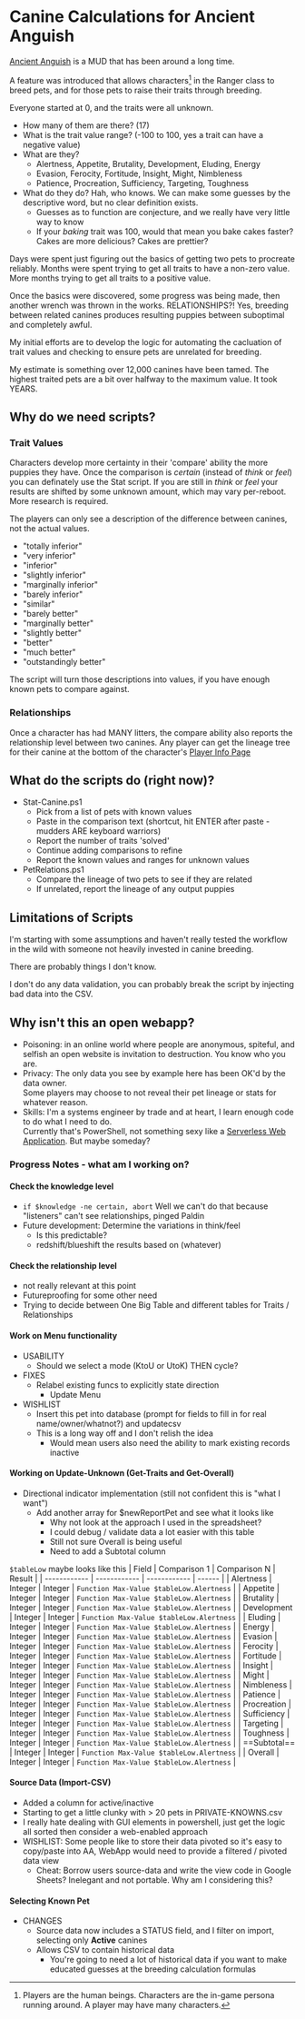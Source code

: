 # Canine Calculations for Ancient Anguish

[Ancient Anguish](http://www.anguish.org) is a MUD that has been around a long time.

A feature was introduced that allows characters[^1] in the Ranger class to breed pets, and for those pets to raise their traits through breeding.

Everyone started at 0, and the traits were all unknown.  
- How many of them are there? (17)
- What is the trait value range? (-100 to 100, yes a trait can have a negative value)
- What are they?
  - Alertness, Appetite, Brutality, Development, Eluding, Energy
  - Evasion, Ferocity, Fortitude, Insight, Might, Nimbleness
  - Patience, Procreation, Sufficiency, Targeting, Toughness
- What do they do? Hah, who knows.  We can make some guesses by the descriptive word, but no clear definition exists.
  - Guesses as to function are conjecture, and we really have very little way to know
  - If your *baking* trait was 100, would that mean you bake cakes faster? Cakes are more delicious? Cakes are prettier?

Days were spent just figuring out the basics of getting two pets to procreate reliably.
Months were spent trying to get all traits to have a non-zero value.
More months trying to get all traits to a positive value.

Once the basics were discovered, some progress was being made, then another wrench was thrown in the works. 
RELATIONSHIPS?!  Yes, breeding between related canines produces resulting puppies between suboptimal and completely awful.

My initial efforts are to develop the logic for automating the cacluation of trait values and checking to ensure pets are unrelated for breeding.

My estimate is something over 12,000 canines have been tamed.  The highest traited pets are a bit over halfway to the maximum value.  It took YEARS.
## Why do we need scripts?
### Trait Values
Characters develop more certainty in their 'compare' ability the more puppies they have.
Once the comparison is *certain* (instead of *think* or *feel*) you can definately use the Stat script.
If you are still in *think* or *feel* your results are shifted by some unknown amount, which may vary per-reboot.
More research is required.

The players can only see a description of the difference between canines, not the actual values.
- "totally inferior"
- "very inferior"
- "inferior"
- "slightly inferior"
- "marginally inferior"
- "barely inferior"
- "similar"
- "barely better"
- "marginally better"
- "slightly better"
- "better"
- "much better"
- "outstandingly better"

The script will turn those descriptions into values, if you have enough known pets to compare against.

### Relationships
Once a character has had MANY litters, the compare ability also reports the relationship level between two canines.
Any player can get the lineage tree for their canine at the bottom of the character's [Player Info Page](http://anguish.org/tools/player_info.php_)

## What do the scripts do (right now)?
- Stat-Canine.ps1
  - Pick from a list of pets with known values
  - Paste in the comparison text (shortcut, hit ENTER after paste - mudders ARE keyboard warriors)
  - Report the number of traits 'solved'
  - Continue adding comparisons to refine
  - Report the known values and ranges for unknown values
- PetRelations.ps1
  - Compare the lineage of two pets to see if they are related
  - If unrelated, report the lineage of any output puppies

## Limitations of Scripts
I'm starting with some assumptions and haven't really tested the workflow in the wild with someone not heavily invested in canine breeding. 

There are probably things I don't know.

I don't do any data validation, you can probably break the script by injecting bad data into the CSV.


## Why isn't this an open webapp?
- Poisoning: in an online world where people are anonymous, spiteful, and selfish an open website is invitation to destruction.
You know who you are.
- Privacy: The only data you see by example here has been OK'd by the data owner.  
Some players may choose to not reveal their pet lineage or stats for whatever reason.
- Skills: I'm a systems engineer by trade and at heart, I learn enough code to do what I need to do.  
Currently that's PowerShell, not something sexy like a [Serverless Web Application](https://aws.amazon.com/serverless/build-a-web-app/).  But maybe someday?

### Progress Notes - what am I working on?

#### Check the knowledge level

  - `if $knowledge -ne certain, abort` Well we can't do that because "listeners" can't see relationships, pinged Paldin
  - Future development: Determine the variations in think/feel
    - Is this predictable?
    - redshift/blueshift the results based on (whatever)

#### Check the relationship level
  - not really relevant at this point
  - Futureproofing for some other need
  - Trying to decide between One Big Table and different tables for Traits / Relationships

#### Work on Menu functionality

- USABILITY
  - Should we select a mode (KtoU or UtoK) THEN cycle?
- FIXES
  - Relabel existing funcs to explicitly state direction
    - Update Menu
- WISHLIST
  - Insert this pet into database (prompt for fields to fill in for real name/owner/whatnot?) and updatecsv
  - This is a long way off and I don't relish the idea
    - Would mean users also need the ability to mark existing records inactive

#### Working on Update-Unknown (Get-Traits and Get-Overall)
- Directional indicator implementation (still not confident this is "what I want")
  - Add another array for $newReportPet and see what it looks like
    - Why not look at the approach I used in the spreadsheet?
    - I could debug / validate data a lot easier with this table
    - Still not sure Overall is being useful
    - Need to add a Subtotal column

`$tableLow` maybe looks like this
| Field        | Comparison 1 | Comparison N | Result |
| ------------ | ------------ | ------------ | ------ |
| Alertness    | Integer      | Integer      | `Function Max-Value $tableLow.Alertness` |
| Appetite     | Integer      | Integer      | `Function Max-Value $tableLow.Alertness` |
| Brutality    | Integer      | Integer      | `Function Max-Value $tableLow.Alertness` |
| Development  | Integer      | Integer      | `Function Max-Value $tableLow.Alertness` |
| Eluding      | Integer      | Integer      | `Function Max-Value $tableLow.Alertness` |
| Energy       | Integer      | Integer      | `Function Max-Value $tableLow.Alertness` |
| Evasion      | Integer      | Integer      | `Function Max-Value $tableLow.Alertness` |
| Ferocity     | Integer      | Integer      | `Function Max-Value $tableLow.Alertness` |
| Fortitude    | Integer      | Integer      | `Function Max-Value $tableLow.Alertness` |
| Insight      | Integer      | Integer      | `Function Max-Value $tableLow.Alertness` |
| Might        | Integer      | Integer      | `Function Max-Value $tableLow.Alertness` |
| Nimbleness   | Integer      | Integer      | `Function Max-Value $tableLow.Alertness` |
| Patience     | Integer      | Integer      | `Function Max-Value $tableLow.Alertness` |
| Procreation  | Integer      | Integer      | `Function Max-Value $tableLow.Alertness` |
| Sufficiency  | Integer      | Integer      | `Function Max-Value $tableLow.Alertness` |
| Targeting    | Integer      | Integer      | `Function Max-Value $tableLow.Alertness` |
| Toughness    | Integer      | Integer      | `Function Max-Value $tableLow.Alertness` |
| ==Subtotal== | Integer      | Integer      | `Function Max-Value $tableLow.Alertness` |
| Overall      | Integer      | Integer      | `Function Max-Value $tableLow.Alertness` |



#### Source Data (Import-CSV)
- Added a column for active/inactive
- Starting to get a little clunky with > 20 pets in PRIVATE-KNOWNS.csv
- I really hate dealing with GUI elements in powershell, just get the logic all sorted then consider a web-enabled approach
- WISHLIST: Some people like to store their data pivoted so it's easy to copy/paste into AA, WebApp would need to provide a filtered / pivoted data view
  - Cheat: Borrow users source-data and write the view code in Google Sheets?  Inelegant and not portable.  Why am I considering this?

#### Selecting Known Pet
- CHANGES
  - Source data now includes a STATUS field, and I filter on import, selecting only **Active** canines
  - Allows CSV to contain historical data
    - You're going to need a lot of historical data if you want to make educated guesses at the breeding calculation formulas

[^1]: Players are the human beings.  Characters are the in-game persona running around.  A player may have many characters.